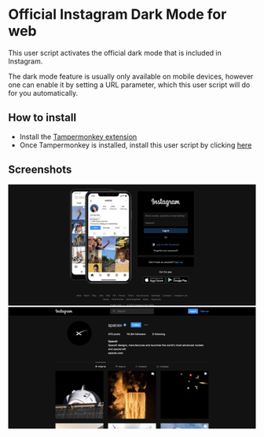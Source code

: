 # Official Instagram Dark Mode for web

This user script activates the official dark mode that is included in Instagram.

The dark mode feature is usually only available on mobile devices, however
one can enable it by setting a URL parameter, which this user script will
do for you automatically.

## How to install

- Install the [Tampermonkey extension](https://www.tampermonkey.net/)
- Once Tampermonkey is installed, install this user script by clicking [here](https://raw.githubusercontent.com/matthewsanetra/ig-web-dark-mode/master/ig-web-dark-mode.user.js)

## Screenshots

![Instagram Login Page](./images/login.png)
![SpaceX Instagram Page](./images/spacex.png)
